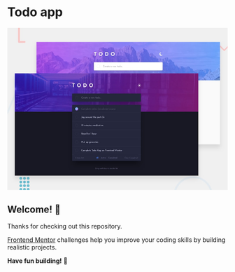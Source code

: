 # Todo app

![Design preview for the Todo app coding challenge](./design/desktop-preview.jpg)

## Welcome! 👋

Thanks for checking out this repository.

[Frontend Mentor](https://www.frontendmentor.io/challenges/todo-app-Su1_KokOW) challenges help you improve your coding skills by building realistic projects.

**Have fun building!** 🚀
